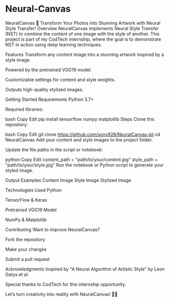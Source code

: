 # Neural-Canvas
NeuralCanvas 🎨
Transform Your Photos into Stunning Artwork with Neural Style Transfer!
Overview
NeuralCanvas implements Neural Style Transfer (NST) to combine the content of one image with the style of another. This project is part of my CodTech internship, where the goal is to demonstrate NST in action using deep learning techniques.

Features
Transform any content image into a stunning artwork inspired by a style image.

Powered by the pretrained VGG19 model.

Customizable settings for content and style weights.

Outputs high-quality stylized images.

Getting Started
Requirements
Python 3.7+

Required libraries:

bash
Copy
Edit
pip install tensorflow numpy matplotlib
Steps
Clone this repository:

bash
Copy
Edit
git clone https://github.com/sony928/NeuralCanvas.git
cd NeuralCanvas
Add your content and style images to the project folder.

Update the file paths in the script or notebook:

python
Copy
Edit
content_path = "path/to/your/content.jpg"
style_path = "path/to/your/style.jpg"
Run the notebook or Python script to generate your styled image.

Output Examples
Content Image	Style Image	Stylized Image

Technologies Used
Python

TensorFlow & Keras

Pretrained VGG19 Model

NumPy & Matplotlib

Contributing
Want to improve NeuralCanvas?

Fork the repository

Make your changes

Submit a pull request

Acknowledgments
Inspired by "A Neural Algorithm of Artistic Style" by Leon Gatys et al.

Special thanks to CodTech for this internship opportunity.

Let’s turn creativity into reality with NeuralCanvas! 🎨✨

